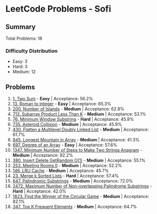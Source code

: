 # LeetCode Problems - Sofi

## Summary
Total Problems: 18

### Difficulty Distribution

- Easy: 3
- Hard: 3
- Medium: 12

## Problems

1. [1. Two Sum](https://leetcode.com/problems/two-sum/) - **Easy** | Acceptance: 56.2%
2. [13. Roman to Integer](https://leetcode.com/problems/roman-to-integer/) - **Easy** | Acceptance: 65.3%
3. [200. Number of Islands](https://leetcode.com/problems/number-of-islands/) - **Medium** | Acceptance: 62.8%
4. [713. Subarray Product Less Than K](https://leetcode.com/problems/subarray-product-less-than-k/) - **Medium** | Acceptance: 53.1%
5. [76. Minimum Window Substring](https://leetcode.com/problems/minimum-window-substring/) - **Hard** | Acceptance: 45.9%
6. [735. Asteroid Collision](https://leetcode.com/problems/asteroid-collision/) - **Medium** | Acceptance: 45.9%
7. [430. Flatten a Multilevel Doubly Linked List](https://leetcode.com/problems/flatten-a-multilevel-doubly-linked-list/) - **Medium** | Acceptance: 61.7%
8. [845. Longest Mountain in Array](https://leetcode.com/problems/longest-mountain-in-array/) - **Medium** | Acceptance: 41.3%
9. [697. Degree of an Array](https://leetcode.com/problems/degree-of-an-array/) - **Easy** | Acceptance: 57.6%
10. [1347. Minimum Number of Steps to Make Two Strings Anagram](https://leetcode.com/problems/minimum-number-of-steps-to-make-two-strings-anagram/) - **Medium** | Acceptance: 82.2%
11. [380. Insert Delete GetRandom O(1)](https://leetcode.com/problems/insert-delete-getrandom-o1/) - **Medium** | Acceptance: 55.1%
12. [253. Meeting Rooms II](https://leetcode.com/problems/meeting-rooms-ii/) - **Medium** | Acceptance: 52.2%
13. [146. LRU Cache](https://leetcode.com/problems/lru-cache/) - **Medium** | Acceptance: 45.7%
14. [23. Merge k Sorted Lists](https://leetcode.com/problems/merge-k-sorted-lists/) - **Hard** | Acceptance: 57.4%
15. [647. Palindromic Substrings](https://leetcode.com/problems/palindromic-substrings/) - **Medium** | Acceptance: 72.0%
16. [2472. Maximum Number of Non-overlapping Palindrome Substrings](https://leetcode.com/problems/maximum-number-of-non-overlapping-palindrome-substrings/) - **Hard** | Acceptance: 42.0%
17. [1823. Find the Winner of the Circular Game](https://leetcode.com/problems/find-the-winner-of-the-circular-game/) - **Medium** | Acceptance: 82.1%
18. [347. Top K Frequent Elements](https://leetcode.com/problems/top-k-frequent-elements/) - **Medium** | Acceptance: 64.7%